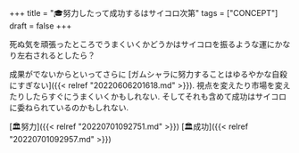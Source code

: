 +++
title = "🎓努力したって成功するはサイコロ次第"
tags = ["CONCEPT"]
draft = false
+++

死ぬ気を頑張ったところでうまくいくかどうかはサイコロを振るような運にかなり左右されるとしたら？

成果がでないからといってさらに [ガムシャラに努力することはゆるやかな自殺にすぎない]({{< relref "20220606201618.md" >}}). 視点を変えたり市場を変えたりしたらすぐにうまくいくかもしれない. そしてそれも含めて成功はサイコロに委ねられているのかもしれない.

[🏛努力]({{< relref "20220701092751.md" >}}) [🏛成功]({{< relref "20220701092957.md" >}})
